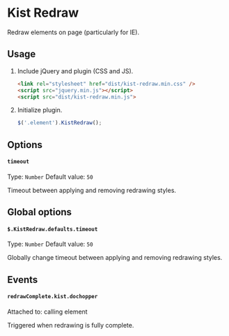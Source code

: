 # Kist Redraw

Redraw elements on page (particularly for IE).

## Usage

1. Include jQuery and plugin (CSS and JS).

    ```html
    <link rel="stylesheet" href="dist/kist-redraw.min.css" />
    <script src="jquery.min.js"></script>
    <script src="dist/kist-redraw.min.js">
    ```

2. Initialize plugin.

    ```javascript
    $('.element').KistRedraw();
    ```

## Options

#### `timeout`

Type: `Number`
Default value: `50`

Timeout between applying and removing redrawing styles.

## Global options

#### `$.KistRedraw.defaults.timeout`

Type: `Number`
Default value: `50`

Globally change timeout between applying and removing redrawing styles.

## Events

#### `redrawComplete.kist.dochopper`

Attached to: calling element

Triggered when redrawing is fully complete.
